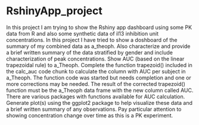 # RshinyApp_project
In this project I am trying to show the Rshiny app dashboard using some PK data from R and also some synthetic data of il13 inhibition unit concentrations. 
In this project I have tried to show a doshboard of the summary of my combined data as a_theoph.
Also characterize and provide a brief written summary of the data stratified by gender and include characterization of peak concentrations.
Show AUC (based on the linear trapezoidal rule) to a_Theoph.  Complete the function trapezoid() included in the calc_auc code chunk to calculate the column with AUC per subject in a_Theoph.  The function code was started but needs completion and one or more corrections may be needed.  The result of the corrected trapezoid() function must be the a_Theoph data frame with the new column called AUC.  There are various packages with functions available for AUC calculation.
Generate plot(s) using the ggplot2 package to help visualize these data and a brief written summary of any observations.  Pay particular attention to showing concentration change over time as this is a PK experiment.
